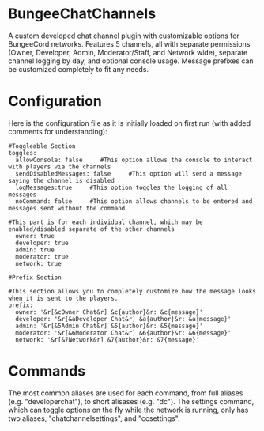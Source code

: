 # BungeeChatChannels

A custom developed chat channel plugin with customizable options for BungeeCord networks. Features 5 channels, all with separate permissions (Owner, Developer, Admin, Moderator/Staff, and Network wide), separate channel logging by day, and optional console usage. Message prefixes can be customized completely to fit any needs.



# Configuration

Here is the configuration file as it is initially loaded on first run (with added comments for understanding):
```
#Toggleable Section
toggles:
  allowConsole: false     #This option allows the console to interact with players via the channels
  sendDisabledMessages: false     #This option will send a message saying the channel is disabled
  logMessages:true     #This option toggles the logging of all messages
  noCommand: false     #This option allows channels to be entered and messages sent without the command

#This part is for each individual channel, which may be enabled/disabled separate of the other channels
  owner: true
  developer: true
  admin: true
  moderator: true
  network: true

#Prefix Section

#This section allows you to completely customize how the message looks when it is sent to the players.
prefix:
  owner: '&r[&cOwner Chat&r] &c{author}&r: &c{message}'
  developer: '&r[&aDeveloper Chat&r] &a{author}&r: &a{message}'
  admin: '&r[&5Admin Chat&r] &5{author}&r: &5{message}'
  moderator: '&r[&6Moderator Chat&r] &6{author}&r: &6{message}'
  network: '&r[&7Network&r] &7{author}&r: &7{message}'
```

# Commands
The most common aliases are used for each command, from full aliases (e.g. "developerchat"), to short alisases (e.g. "dc"). The settings command, which can toggle options on the fly while the network is running, only has two aliases, "chatchannelsettings", and "ccsettings".
